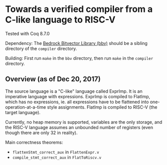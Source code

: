 # Towards a verified compiler from a C-like language to RISC-V

Tested with Coq 8.7.0

Dependency: The [Bedrock Bitvector Library (bbv)](https://github.mit.edu/plv/bbv/) should be a sibling directory of the `compiler` directory.

Building: First run `make` in the `bbv` directory, then run `make` in the `compiler` directory.



## Overview (as of Dec 20, 2017)

The source language is a "C-like" language called ExprImp. It is an imperative language with expressions.
ExprImp is compiled to FlatImp, which has no expressions, ie. all expressions have to be flattened into one-operation-at-a-time style assignments.
FlatImp is compiled to RISC-V (the target language).

Currently, no heap memory is supported, variables are the only storage, and the RISC-V language assumes an unbounded number of registers (even though there are only 32 in reality).

Main correctness theorems:

*   `flattenStmt_correct_aux` in `FlattenExpr.v`
*   `compile_stmt_correct_aux` in `FlatToRiscv.v`



